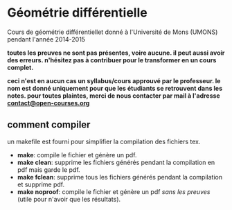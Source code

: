 # Géométrie différentielle

Cours de géométrie différentiellet donné à l'Université de Mons (UMONS) pendant l'année 2014-2015

**toutes les preuves ne sont pas présentes, voire aucune. il peut aussi avoir
des erreurs. n'hésitez pas à contribuer pour le transformer en un cours
complet.**

**ceci n'est en aucun cas un syllabus/cours approuvé par le professeur. le nom est donné
uniquement pour que les étudiants se retrouvent dans les notes. pour toutes
plaintes, merci de nous contacter par mail à l'adresse contact@open-courses.org**

## comment compiler

un makefile est fourni pour simplifier la compilation des fichiers tex.

* **make**: compile le fichier et génère un pdf.
* **make clean**: supprime les fichiers générés pendant la compilation en pdf
  mais garde le pdf.
* **make fclean**: supprime tous les fichiers générés pendant la compilation et
  supprime pdf.
* **make noproof**: compile le fichier et génère un pdf *sans les preuves*
  (utile pour n'avoir que les résultats).
